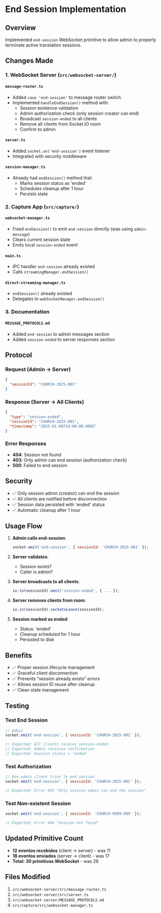 # End Session Implementation

## Overview
Implemented `end-session` WebSocket primitive to allow admin to properly terminate active translation sessions.

## Changes Made

### 1. WebSocket Server (`src/websocket-server/`)

#### `message-router.ts`
- Added `case 'end-session'` to message router switch
- Implemented `handleEndSession()` method with:
  - Session existence validation
  - Admin authorization check (only session creator can end)
  - Broadcast `session-ended` to all clients
  - Remove all clients from Socket.IO room
  - Confirm to admin

#### `server.ts`
- Added `socket.on('end-session')` event listener
- Integrated with security middleware

#### `session-manager.ts`
- Already had `endSession()` method that:
  - Marks session status as 'ended'
  - Schedules cleanup after 1 hour
  - Persists state

### 2. Capture App (`src/capture/`)

#### `websocket-manager.ts`
- Fixed `endSession()` to emit `end-session` directly (was using `admin-message`)
- Clears current session state
- Emits local `session-ended` event

#### `main.ts`
- IPC handler `end-session` already existed
- Calls `streamingManager.endSession()`

#### `direct-streaming-manager.ts`
- `endSession()` already existed
- Delegates to `webSocketManager.endSession()`

### 3. Documentation

#### `MESSAGE_PROTOCOLS.md`
- Added `end-session` to admin messages section
- Added `session-ended` to server responses section

## Protocol

### Request (Admin → Server)
```json
{
  "sessionId": "CHURCH-2025-001"
}
```

### Response (Server → All Clients)
```json
{
  "type": "session-ended",
  "sessionId": "CHURCH-2025-001",
  "timestamp": "2025-01-08T19:00:00.000Z"
}
```

### Error Responses
- **404**: Session not found
- **403**: Only admin can end session (authorization check)
- **500**: Failed to end session

## Security

- ✅ Only session admin (creator) can end the session
- ✅ All clients are notified before disconnection
- ✅ Session data persisted with 'ended' status
- ✅ Automatic cleanup after 1 hour

## Usage Flow

1. **Admin calls end-session**:
   ```javascript
   socket.emit('end-session', { sessionId: 'CHURCH-2025-001' });
   ```

2. **Server validates**:
   - Session exists?
   - Caller is admin?

3. **Server broadcasts to all clients**:
   ```javascript
   io.to(sessionId).emit('session-ended', { ... });
   ```

4. **Server removes clients from room**:
   ```javascript
   io.in(sessionId).socketsLeave(sessionId);
   ```

5. **Session marked as ended**:
   - Status: 'ended'
   - Cleanup scheduled for 1 hour
   - Persisted to disk

## Benefits

- ✅ Proper session lifecycle management
- ✅ Graceful client disconnection
- ✅ Prevents "session already exists" errors
- ✅ Allows session ID reuse after cleanup
- ✅ Clean state management

## Testing

### Test End Session
```javascript
// Admin
socket.emit('end-session', { sessionId: 'CHURCH-2025-001' });

// Expected: All clients receive session-ended
// Expected: Admin receives confirmation
// Expected: Session status = 'ended'
```

### Test Authorization
```javascript
// Non-admin client tries to end session
socket.emit('end-session', { sessionId: 'CHURCH-2025-001' });

// Expected: Error 403 "Only session admin can end the session"
```

### Test Non-existent Session
```javascript
socket.emit('end-session', { sessionId: 'CHURCH-9999-999' });

// Expected: Error 404 "Session not found"
```

## Updated Primitive Count

- **12 eventos recebidos** (client → server) - was 11
- **18 eventos enviados** (server → client) - was 17
- **Total: 30 primitivas WebSocket** - was 28

## Files Modified

1. `src/websocket-server/src/message-router.ts`
2. `src/websocket-server/src/server.ts`
3. `src/websocket-server/MESSAGE_PROTOCOLS.md`
4. `src/capture/src/websocket-manager.ts`
